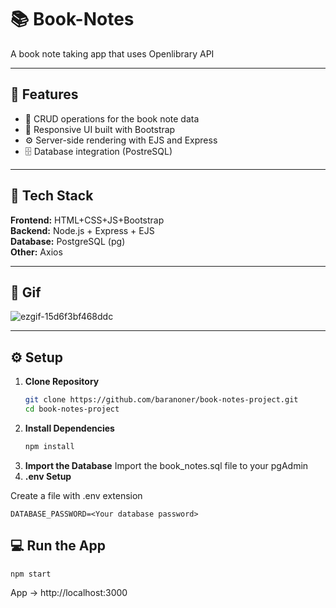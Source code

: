 # 📚 Book-Notes
  
 A book note taking app that uses Openlibrary API 

---

## 🚀 Features
- 📄 CRUD operations for the book note data
- 📱 Responsive UI built with Bootstrap
- ⚙️ Server-side rendering with EJS and Express
- 🗄️ Database integration (PostreSQL)

---

## 🧱 Tech Stack
**Frontend:** HTML+CSS+JS+Bootstrap  
**Backend:** Node.js + Express + EJS  
**Database:** PostgreSQL (pg)  
**Other:** Axios

---

## 📸 Gif

![ezgif-15d6f3bf468ddc](https://github.com/user-attachments/assets/cfe01516-c647-4db6-9b2f-7ad783a08b3c)

---

## ⚙️ Setup

1. **Clone Repository**
   ```bash
   git clone https://github.com/baranoner/book-notes-project.git
   cd book-notes-project
2. **Install Dependencies**
   ```bash
   npm install
3. **Import the Database**
   Import the book_notes.sql file to your pgAdmin
4. **.env Setup**

Create a file with .env extension
```
DATABASE_PASSWORD=<Your database password>
``` 
## 💻 Run the App

```
npm start
```
App -> http://localhost:3000
